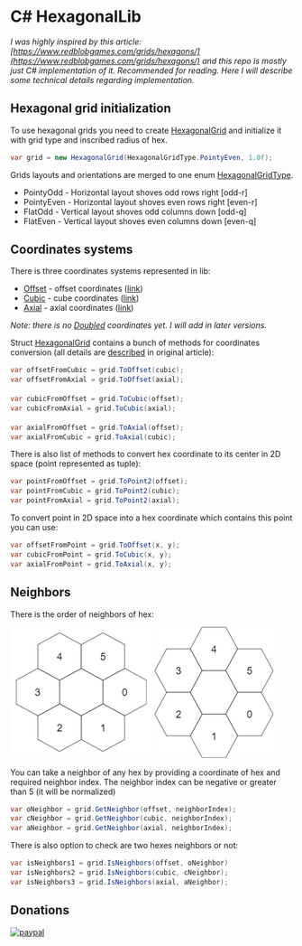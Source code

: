 # C# HexagonalLib
 
_I was highly inspired by this article: [https://www.redblobgames.com/grids/hexagons/](https://www.redblobgames.com/grids/hexagons/) and this repo is mostly just C# implementation of it. Recommended for reading. Here I will describe some technical details regarding implementation._
 
## Hexagonal grid initialization
 
To use hexagonal grids you need to create [HexagonalGrid](src\HexagonalLib\HexagonalGrid.cs) and initialize it with grid type and inscribed radius of hex. 
 
```C#
var grid = new HexagonalGrid(HexagonalGridType.PointyEven, 1.0f);
```
 
Grids layouts and orientations are merged to one enum [HexagonalGridType](src\HexagonalLib\HexagonalGridType.cs).
 
*   PointyOdd - Horizontal layout shoves odd rows right [odd-r]
*   PointyEven - Horizontal layout shoves even rows right [even-r]
*   FlatOdd - Vertical layout shoves odd columns down [odd-q]
*   FlatEven - Vertical layout shoves even columns down [even-q]
 
 
## Coordinates systems
 
There is three coordinates systems represented in lib:
 
*   [Offset](src\HexagonalLib\Coordinates\Offset.cs) - offset coordinates ([link](https://www.redblobgames.com/grids/hexagons/#coordinates-offset))
*   [Cubic](src\HexagonalLib\Coordinates\Cubic.cs) - cube coordinates ([link](https://www.redblobgames.com/grids/hexagons/#coordinates-cube))
*   [Axial](src\HexagonalLib\Coordinates\Axial.cs) -  axial coordinates ([link](https://www.redblobgames.com/grids/hexagons/#coordinates-axial))
 
_Note: there is no [Doubled](https://www.redblobgames.com/grids/hexagons/#coordinates-doubled) coordinates yet. I will add in later versions._
 
 
Struct [HexagonalGrid](src\HexagonalLib\HexagonalGrid.cs) contains a bunch of methods for coordinates conversion (all details are [described](https://www.redblobgames.com/grids/hexagons/#conversions) in original article):
 
```C#
var offsetFromCubic = grid.ToOffset(cubic);
var offsetFromAxial = grid.ToOffset(axial);
 
var cubicFromOffset = grid.ToCubic(offset);
var cubicFromAxial = grid.ToCubic(axial);
 
var axialFromOffset = grid.ToAxial(offset);
var axialFromCubic = grid.ToAxial(cubic);
```
 
There is also list of methods to convert hex coordinate to its center in 2D space (point represented as tuple):
 
```C#
var pointFromOffset = grid.ToPoint2(offset);
var pointFromCubic = grid.ToPoint2(cubic);
var pointFromAxial = grid.ToPoint2(axial);
```
 
To convert point in 2D space into a hex coordinate which contains this point you can use:
 
```C#
var offsetFromPoint = grid.ToOffset(x, y);
var cubicFromPoint = grid.ToCubic(x, y);
var axialFromPoint = grid.ToAxial(x, y);
```
 
## Neighbors
 
There is the order of neighbors of hex:
 
![](img/even-neighbors-order.png)
![](img/flat-neighbors-order.png)
 
You can take a neighbor of any hex by providing a coordinate of hex and required neighbor index. The neighbor index can be negative or greater than 5 (it will be normalized)
 
```C#
var oNeighbor = grid.GetNeighbor(offset, neighborIndex);
var cNeighbor = grid.GetNeighbor(cubic, neighborIndex);
var aNeighbor = grid.GetNeighbor(axial, neighborIndex);
```
 
There is also option to check are two hexes neighbors or not:
 
```C#
var isNeighbors1 = grid.IsNeighbors(offset, oNeighbor)
var isNeighbors2 = grid.IsNeighbors(cubic, cNeighbor);
var isNeighbors3 = grid.IsNeighbors(axial, aNeighbor);
```

## Donations
[![paypal](https://www.paypalobjects.com/en_US/i/btn/btn_donateCC_LG.gif)](https://www.paypal.com/cgi-bin/webscr?cmd=_donations&hosted_button_id=FWCEN6GB98TC4)

